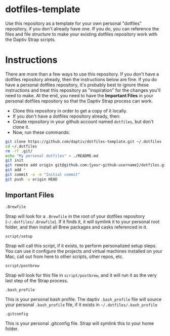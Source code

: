 dotfiles-template
=================

Use this repository as a template for your own personal "dotfiles" repository, if you don't already have one.  If you do, you can reference the files and file structure to make your existing dotfiles repository work with the Daptiv Strap scripts.

# Instructions
There are more than a few ways to use this repository.  If you don't have a dotfiles repository already, then the instructions below are fine.  If you do have a personal dotfiles repository, it's probably best to ignore these instructions and treat this repository as "inspiration" for the changes you'll need to make.  At the end, you need to have the **Important Files** in your personal dotfiles repository so that the Daptiv Strap process can work.

* Clone this repository in order to get a copy of it locally.
* If you don't have a dotfiles repository already, then:
*  Create repository in your github account named `dotfiles`, but don't clone it.
*  Now, run these commands:

```bash
git clone https://github.com/daptiv/dotfiles-template.git ~/.dotfiles
cd ~/.dotfiles
rm -rf .git/
echo "My personal dotfiles" > ./README.md
git init
git remote add origin git@github.com:{your-github-username}/dotfiles.git
git add *
git commit -a -m "Initial commit"
git push -u origin HEAD
```

## Important Files
`.Brewfile`

Strap will look for a `.Brewfile` in the root of your dotfiles repository (`~/.dotfiles/.Brewfile`).  If it finds it, it will symlink it to your personal root folder, and then install all Brew packages and casks referenced in it.

`script/setup`

Strap will call this script, if it exists, to perform personalized setup steps.  You can use it configure the projects and virtual machines installed on your Mac, call out from here to other scripts, other repos, etc.

`script/postbrew`

Strap will look for this file in `script/postbrew`, and it will run it as the very last step of the Strap process.

`.bash_profile`

This is your personal bash profile.  The daptiv `.bash_profile` file will source your personal `.bash_profile` file, if it exists in `~/.dotfiles/.bash_profile`

`.gitconfig`

This is your personal .gitconfig file.  Strap will symlink this to your home folder.
